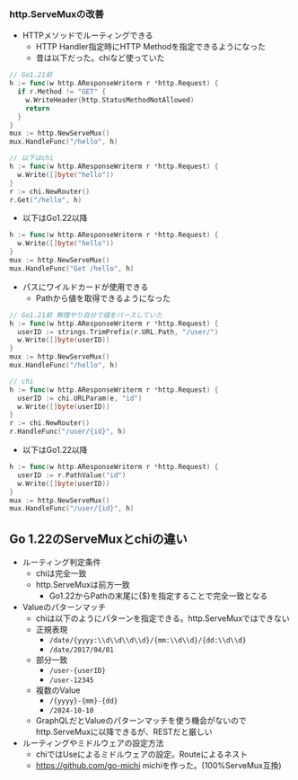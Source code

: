 ### http.ServeMuxの改善
- HTTPメソッドでルーティングできる
  - HTTP Handler指定時にHTTP Methodを指定できるようになった
  - 昔は以下だった。chiなど使っていた
```go
// Go1.21前
h := func(w http.AResponseWriterm r *http.Request) {
  if r.Method != "GET" {
    w.WriteHeader(http.StatusMethodNotAllowed)
    return
  }
}
mux := http.NewServeMux()
mux.HandleFunc("/hello", h)

// 以下はchi
h := func(w http.AResponseWriterm r *http.Request) {
  w.Write([]byte("hello"))
}
r := chi.NewRouter()
r.Get("/hello", h)
```
- 以下はGo1.22以降
```go
h := func(w http.AResponseWriterm r *http.Request) {
  w.Write([]byte("hello"))
}
mux := http.NewServeMux()
mux.HandleFunc("Get /hello", h)
```
- パスにワイルドカードが使用できる
  - Pathから値を取得できるようになった
```go
// Go1.21前 無理やり自分で値をパースしていた
h := func(w http.AResponseWriterm r *http.Request) {
  userID := strings.TrimPrefix(r.URL.Path, "/user/")
  w.Write([]byte(userID))
}
mux := http.NewServeMux()
mux.HandleFunc("/hello", h)

// chi
h := func(w http.AResponseWriterm r *http.Request) {
  userID := chi.URLParam(e, "id")
  w.Write([]byte(userID))
}
r := chi.NewRouter()
r.HandleFunc("/user/{id}", h)
```
- 以下はGo1.22以降
```go
h := func(w http.AResponseWriterm r *http.Request) {
  userID := r.PathValue("id")
  w.Write([]byte(userID))
}
mux := http.NewServeMux()
mux.HandleFunc("/user/{id}", h)
```

## Go 1.22のServeMuxとchiの違い
- ルーティング判定条件
  - chiは完全一致
  - http.ServeMuxは前方一致
    - Go1.22からPathの末尾に{$}を指定することで完全一致となる
- Valueのパターンマッチ
  - chiは以下のようにパターンを指定できる。http.ServeMuxではできない
  - 正規表現
    - `/date/{yyyy:\\d\\d\\d\\d}/{mm:\\d\\d}/{dd:\\d\\d}`
    - `/date/2017/04/01`
  - 部分一致
    - `/user-{userID}`
    - `/user-12345`
  - 複数のValue
    - `/{yyyy}-{mm}-{dd}`
    - `/2024-10-10`
  - GraphQLだとValueのパターンマッチを使う機会がないのでhttp.ServeMuxに以降できるが、RESTだと厳しい
- ルーティングやミドルウェアの設定方法
  - chiではUseによるミドルウェアの設定。Routeによるネスト
  - https://github.com/go-michi   michiを作った。(100%ServeMux互換)

